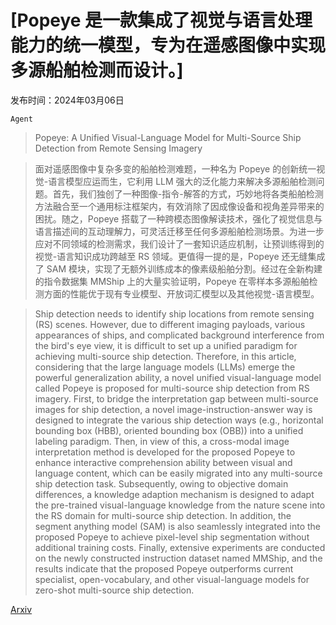 # [Popeye 是一款集成了视觉与语言处理能力的统一模型，专为在遥感图像中实现多源船舶检测而设计。]

发布时间：2024年03月06日

`Agent`

> Popeye: A Unified Visual-Language Model for Multi-Source Ship Detection from Remote Sensing Imagery

> 面对遥感图像中复杂多变的船舶检测难题，一种名为 Popeye 的创新统一视觉-语言模型应运而生，它利用 LLM 强大的泛化能力来解决多源船舶检测问题。首先，我们独创了一种图像-指令-解答的方式，巧妙地将各类船舶检测方法融合至一个通用标注框架内，有效消除了因成像设备和视角差异带来的困扰。随之，Popeye 搭载了一种跨模态图像解读技术，强化了视觉信息与语言描述间的互动理解力，可灵活迁移至任何多源船舶检测场景。为进一步应对不同领域的检测需求，我们设计了一套知识适应机制，让预训练得到的视觉-语言知识成功跨越至 RS 领域。更值得一提的是，Popeye 还无缝集成了 SAM 模块，实现了无额外训练成本的像素级船舶分割。经过在全新构建的指令数据集 MMShip 上的大量实验证明，Popeye 在零样本多源船舶检测方面的性能优于现有专业模型、开放词汇模型以及其他视觉-语言模型。

> Ship detection needs to identify ship locations from remote sensing (RS) scenes. However, due to different imaging payloads, various appearances of ships, and complicated background interference from the bird's eye view, it is difficult to set up a unified paradigm for achieving multi-source ship detection. Therefore, in this article, considering that the large language models (LLMs) emerge the powerful generalization ability, a novel unified visual-language model called Popeye is proposed for multi-source ship detection from RS imagery. First, to bridge the interpretation gap between multi-source images for ship detection, a novel image-instruction-answer way is designed to integrate the various ship detection ways (e.g., horizontal bounding box (HBB), oriented bounding box (OBB)) into a unified labeling paradigm. Then, in view of this, a cross-modal image interpretation method is developed for the proposed Popeye to enhance interactive comprehension ability between visual and language content, which can be easily migrated into any multi-source ship detection task. Subsequently, owing to objective domain differences, a knowledge adaption mechanism is designed to adapt the pre-trained visual-language knowledge from the nature scene into the RS domain for multi-source ship detection. In addition, the segment anything model (SAM) is also seamlessly integrated into the proposed Popeye to achieve pixel-level ship segmentation without additional training costs. Finally, extensive experiments are conducted on the newly constructed instruction dataset named MMShip, and the results indicate that the proposed Popeye outperforms current specialist, open-vocabulary, and other visual-language models for zero-shot multi-source ship detection.

[Arxiv](https://arxiv.org/abs/2403.03790)